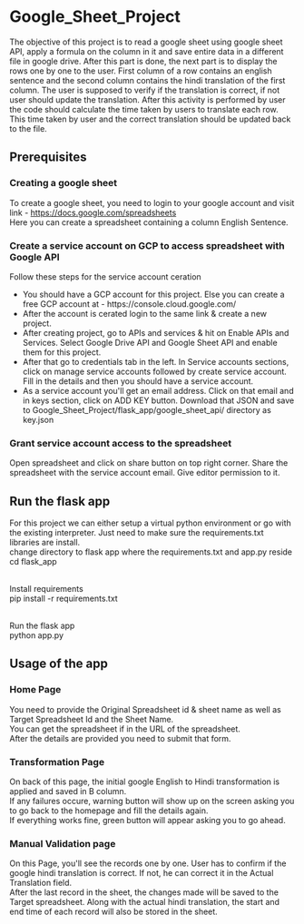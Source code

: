 # Google_Sheet_Project

The objective of this project is to read a google sheet using google sheet API, apply a formula on the column in it and save entire data in a different file in google drive.
After this part is done, the next part is to display the rows one by one to the user. First column of a row contains an english sentence and the second column contains the hindi translation of the first column. The user is supposed to verify if the translation is correct, if not user should update the translation.
After this activity is performed by user the code should calculate the time taken by users to translate each row. This time taken by user and the correct translation should be updated back to the file.

## Prerequisites <br/>
### Creating a google sheet
To create a google sheet, you need to login to your google account and visit link - https://docs.google.com/spreadsheets <br/>
Here you can create a spreadsheet containing a column English Sentence.

### Create a service account on GCP to access spreadsheet with Google API
Follow these steps for the service account ceration
<ul>
  <li>You should have a GCP account for this project. Else you can create a free GCP account at - https://console.cloud.google.com/</li>
  <li>After the account is cerated login to the same link & create a new project.</li>
  <li>After creating project, go to APIs and services & hit on Enable APIs and Services. Select Google Drive API and Google Sheet API and enable them for this project.</li>
  <li>After that go to credentials tab in the left. In Service accounts sections, click on manage service accounts followed by create service account. Fill in the details and then you should have a service account.</li>
  <li>As a service account you'll get an email address. Click on that email and in keys section, click on ADD KEY button. Download that JSON and save to Google_Sheet_Project/flask_app/google_sheet_api/ directory as key.json</li>
</ul>

### Grant service account access to the spreadsheet
Open spreadsheet and click on share button on top right corner. Share the spreadsheet with the service account email. Give editor permission to it.

## Run the flask app 
For this project we can either setup a virtual python environment or go with the existing interpreter.
Just need to make sure the requirements.txt libraries are install. <br>
change directory to flask app where the requirements.txt and app.py reside<br>
cd flask_app <br><br>

Install requirements<br>
pip install -r requirements.txt<br><br>

Run the flask app<br>
python app.py

## Usage of the app
### Home Page
You need to provide the Original Spreadsheet id & sheet name as well as Target Spreadsheet Id and the Sheet Name. <br>
You can get the spreadsheet if in the URL of the spreadsheet.<br>
After the details are provided you need to submit that form.

### Transformation Page
On back of this page, the initial google English to Hindi transformation is applied and saved in B column.<br>
If any failures occure, warning button will show up on the screen asking you to go back to the homepage and fill the details again.<br>
If everything works fine, green button will appear asking you to go ahead.

### Manual Validation page
On this Page, you'll see the records one by one. User has to confirm if the google hindi translation is correct. If not, he can correct it in the Actual Translation field.<br>
After the last record in the sheet, the changes made will be saved to the Target spreadsheet.
Along with the actual hindi translation, the start and end time of each record will also be stored in the sheet.


